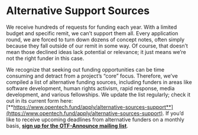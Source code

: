 # Alternative Support Sources

We receive hundreds of requests for funding each year. With a limited budget and specific remit, we can’t support them all. Every application round, we are forced to turn down dozens of concept notes, often simply because they fall outside of our remit in some way. Of course, that doesn’t mean those declined ideas lack potential or relevance; it just means we’re not the right funder in this case.

We recognize that seeking out funding opportunities can be time consuming and detract from a project’s “core” focus. Therefore, we’ve compiled a list of alternative funding sources, including funders in areas like software development, human rights activism, rapid response, media development, and various fellowships. We update the list regularly; check it out in its current form here: [**https://www.opentech.fund/apply/alternative-sources-support**](https://www.opentech.fund/apply/alternative-sources-support). If you’d like to receive upcoming deadlines from alternative funders on a monthly basis, [**sign up for the OTF-Announce mailing list**](https://groups.google.com/a/opentechfund.org/forum/#!forum/otf-announce/join).


